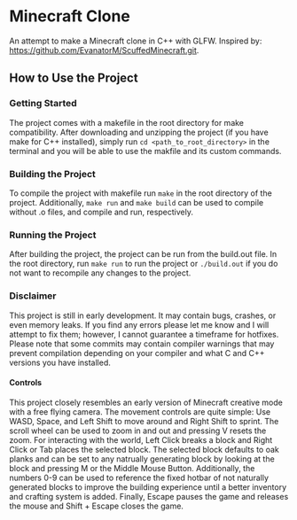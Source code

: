 # Minecraft Clone
An attempt to make a Minecraft clone in C++ with GLFW. Inspired by: https://github.com/EvanatorM/ScuffedMinecraft.git.

## How to Use the Project

### Getting Started
The project comes with a makefile in the root directory for make compatibility. After downloading and unzipping the project (if you have make for C++ installed), simply run ```cd <path_to_root_directory>``` in the terminal and you will be able to use the makfile and its custom commands. 

### Building the Project
To compile the project with makefile run ```make``` in the root directory of the project. Additionally, ```make run``` and ```make build``` can be used to compile without .o files, and compile and run, respectively.

### Running the Project
After building the project, the project can be run from the build.out file. In the root directory, run ```make run``` to run the project or ```./build.out``` if you do not want to recompile any changes to the project.

### Disclaimer
This project is still in early development. It may contain bugs, crashes, or even memory leaks. If you find any errors please let me know and I will attempt to fix them; however, I cannot guarantee a timeframe for hotfixes. Please note that some commits may contain compiler warnings that may prevent compilation depending on your compiler and what C and C++ versions you have installed.

#### Controls

This project closely resembles an early version of Minecraft creative mode with a free flying camera. The movement controls are quite simple: Use WASD, Space, and Left Shift to move around and Right Shift to sprint. The scroll wheel can be used to zoom in and out and pressing V resets the zoom. For interacting with the world, Left Click breaks a block and Right Click or Tab places the selected block. The selected block defaults to oak planks and can be set to any natrually generating block by looking at the block and pressing M or the Middle Mouse Button. Additionally, the numbers 0-9 can be used to reference the fixed hotbar of not naturally generated blocks to improve the building experience until a better inventory and crafting system is added. Finally, Escape pauses the game and releases the mouse and Shift + Escape closes the game.
